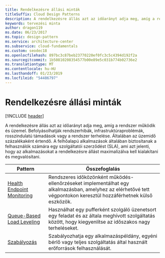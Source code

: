 ```yaml
---
title: Rendelkezésre állási minták
titleSuffix: Cloud Design Patterns
description: A rendelkezésre állás azt az időarányt adja meg, amíg a rendszer működik és üzemel. Befolyásolhatják rendszerhibák, infrastruktúraproblémák, rosszindulatú támadások vagy a rendszer terhelése. Általában az üzemidő százalékaként értendő. A felhőalapú alkalmazások általában biztosítanak a felhasználók számára egy szolgáltatói szerződést (SLA), ami azt jelenti, hogy az alkalmazásokat a rendelkezésre állást maximalizálva kell kialakítani és megvalósítani.
keywords: tervezési minta
author: dragon119
ms.date: 06/23/2017
ms.topic: design-pattern
ms.service: architecture-center
ms.subservice: cloud-fundamentals
ms.custom: seodec18
ms.openlocfilehash: 897bc3c87beb23770220ef0fc3c5c4394d192f2a
ms.sourcegitcommit: 1b50810208354577b00e89e5c031b774b02736e2
ms.translationtype: MT
ms.contentlocale: hu-HU
ms.lasthandoff: 01/23/2019
ms.locfileid: "54486797"
---
```

# <a name="availability-patterns"></a>Rendelkezésre állási minták

[!INCLUDE [header](../../_includes/header.md)]

A rendelkezésre állás azt az időarányt adja meg, amíg a rendszer működik és üzemel. Befolyásolhatják rendszerhibák, infrastruktúraproblémák, rosszindulatú támadások vagy a rendszer terhelése. Általában az üzemidő százalékaként értendő. A felhőalapú alkalmazások általában biztosítanak a felhasználók számára egy szolgáltatói szerződést (SLA), ami azt jelenti, hogy az alkalmazásokat a rendelkezésre állást maximalizálva kell kialakítani és megvalósítani.

|                            Pattern                             |                                                           Összefoglalás                                                            |
|----------------------------------------------------------------|------------------------------------------------------------------------------------------------------------------------------|
| [Health Endpoint Monitoring](../health-endpoint-monitoring.md) | Rendszeres időközönként működés-ellenőrzéseket implementálhat egy alkalmazásban, amelyhez az elérhetővé tett végpontokon keresztül hozzáférhetnek külső eszközök. |
|  [Queue-Based Load Leveling](../queue-based-load-leveling.md)  | Használhat egy pufferként szolgáló üzenetsort egy feladat és az általa meghívott szolgáltatás között, hogy kiegyenlítse az időszakos nagy terheléseket.  |
|                 [Szabályozás](../throttling.md)                 |   Szabályozhatja egy alkalmazáspéldány, egyéni bérlő vagy teljes szolgáltatás által használt erőforrások felhasználását.    |
